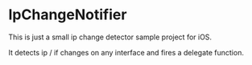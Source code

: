 # IpChangeNotifier

This is just a small ip change detector sample project for iOS.

It detects ip / if changes on any interface and fires a delegate function.
